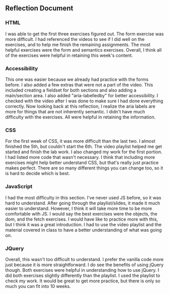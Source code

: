 ## Reflection Document

### HTML

I was able to get the first three exercises figured out. The form exercise was more difficult.
I had referenced the videos to see if I did well on the exercises, and to help me finish
the remaining assignments. The most helpful exercises were the form and semantics exercises. 
Overall, I think all of the exercises were helpful in retaining this week's content. 

### Accessibility

This one was easier because we already had practice with the forms before. I also added
a few extras that were not a part of the video. This included creating a fieldset for both
sections and also adding a main/section area. I also added "aria-labelledby" for better
accessibility. I checked with the video after I was done to make sure I had done everything
correctly. Now looking back at this reflection, I realize the aria labels are more for things
that are not inherently semantic. I didn't have much difficulty with the exercises. All were
helpful in retaining the information.

### CSS

For the first week of CSS, it was more difficult than the last two. I almost finished the 5th,
but couldn't start the 6th. The video playlist helped me get started and finish the lab work. 
I also changed my work for the first portion. I had listed more code that wasn't necessary. I
think that including more exercises might help better understand CSS, but that's really just
practice makes perfect. There are so many different things you can change too, so it is hard 
to decide which is best. 

### JavaScript

I had the most difficulty in this section. I've never used JS before, so it was hard to 
understand. After going through the playlist/slides, it made it much easier to understand.
However, I think it will take more time to be more comfortable with JS. I would say the best
exercises were the objects, the dom, and the fetch exercises. I would have like to practice
more with this, but I think it was a great introduction. I had to use the video playlist
and the material covered in class to have a better understanding of what was going on. 

### JQuery

Overall, this wasn't too difficult to understand. I prefer the vanilla code more just because
it is more straightforward. I do see the benefits of using jQuery though. Both exercises were 
helpful in understanding how to use jQuery. I did both exercises slightly differently than the
playlist. I used the playlist to check my work. It would be great to get more practice, but 
there is only so much you can fit into 10 weeks.


